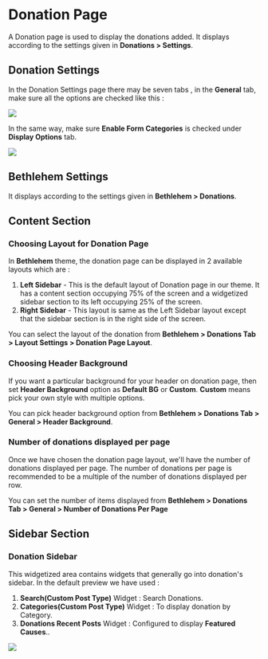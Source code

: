 # Donation Page

A Donation page is used to display the donations added. It displays according to the settings given in **Donations > Settings**.

## Donation Settings

In the Donation Settings page there may be seven tabs , in the **General** tab, make sure all the options are checked like this :

![](http://transvelo.github.io/bethlehem/docs/images/donation-page-setting.png)

In the same way, make sure **Enable Form Categories** is checked under **Display Options** tab.

![](http://transvelo.github.io/bethlehem/docs/images/donation-display-option-setting.png)


## Bethlehem Settings
 It displays according to the settings given in **Bethlehem > Donations**.

## Content Section

### Choosing Layout for Donation Page

In **Bethlehem** theme, the donation page can be displayed in 2 available layouts which are :
1. **Left Sidebar** - This is the default layout of Donation page in our theme. It has a content section occupying 75% of the screen and a widgetized sidebar section to its left occupying 25% of the screen.
2. **Right Sidebar** - This layout is same as the Left Sidebar layout except that the sidebar section is in the right side of the screen.

You can select the layout of the donation from **Bethlehem > Donations Tab > Layout Settings > Donation Page Layout**.

### Choosing Header Background

If you want a particular background for your header on donation page,  then set **Header Background** option as **Default BG** or **Custom**. **Custom** means pick your own style with multiple options.

You can pick header background option from **Bethlehem > Donations Tab > General > Header Background**.

### Number of donations displayed per page

Once we have chosen the donation page layout, we'll have the number of donations displayed per page. The number of donations per page is recommended to be a multiple of the number of donations displayed per row.

You can set the number of items displayed from **Bethlehem > Donations Tab > General > Number of Donations Per Page**

## Sidebar Section

### Donation Sidebar

This widgetized area contains widgets that generally go into donation's sidebar. In the default preview we have used :

1. **Search(Custom Post Type)** Widget : Search Donations.
2. **Categories(Custom Post Type)** Widget : To display donation by Category.
3. **Donations Recent Posts** Widget : Configured to display **Featured Causes**..

![](http://transvelo.github.io/bethlehem/docs/images/sidebar-donation.png)

